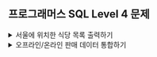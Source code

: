## 프로그래머스 SQL Level 4 문제

<details>
<summary>서울에 위치한 식당 목록 출력하기</summary>

- https://school.programmers.co.kr/learn/courses/30/lessons/131118
```sql
-- REST_INFO : REST_REVIEW = 1 : N
SELECT      REST_INFO.REST_ID,
            REST_INFO.REST_NAME,
            REST_INFO.FOOD_TYPE,
            REST_INFO.FAVORITES,
            REST_INFO.ADDRESS,
            REVIEW.SCORE
FROM        REST_INFO
LEFT JOIN   (
                SELECT      REST_ID, ROUND(AVG(REVIEW_SCORE), 2) AS SCORE
                FROM        REST_REVIEW
                WHERE       REVIEW_SCORE IS NOT NULL
                GROUP BY    REST_ID
            ) REVIEW
ON          REST_INFO.REST_ID = REVIEW.REST_ID
WHERE       REST_INFO.ADDRESS LIKE '서울%'
AND         REVIEW.SCORE IS NOT NULL
ORDER BY    REVIEW.SCORE DESC, REVIEW.SCORE DESC;
```
</details>


<details>
<summary>오프라인/온라인 판매 데이터 통합하기</summary>

- https://school.programmers.co.kr/learn/courses/30/lessons/131537
```sql
-- ONLINE_SALE, OFFLINE_SALE
SELECT      SALES_DATE,
            PRODUCT_ID,
            USER_ID,
            SALES_AMOUNT
FROM        (
                SELECT      DATE_FORMAT(SALES_DATE, '%Y-%m-%d') AS SALES_DATE, PRODUCT_ID, USER_ID, SALES_AMOUNT
                FROM        ONLINE_SALE
                WHERE       SALES_DATE BETWEEN '2022-03-01' AND '2022-03-31'
                UNION ALL
                SELECT      DATE_FORMAT(SALES_DATE, '%Y-%m-%d') AS SALES_DATE, PRODUCT_ID, NULL, SALES_AMOUNT
                FROM        OFFLINE_SALE
                WHERE       SALES_DATE BETWEEN '2022-03-01' AND '2022-03-31'
            ) AS SALE
ORDER BY    SALES_DATE, PRODUCT_ID, USER_ID;
```
</details>